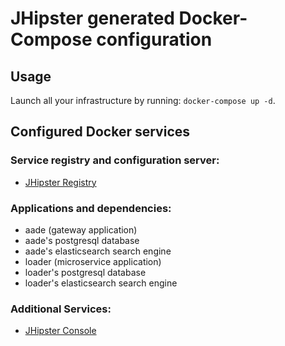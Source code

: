 # JHipster generated Docker-Compose configuration

## Usage

Launch all your infrastructure by running: `docker-compose up -d`.

## Configured Docker services

### Service registry and configuration server:

- [JHipster Registry](http://localhost:8761)

### Applications and dependencies:

- aade (gateway application)
- aade's postgresql database
- aade's elasticsearch search engine
- loader (microservice application)
- loader's postgresql database
- loader's elasticsearch search engine

### Additional Services:

- [JHipster Console](http://localhost:5601)
